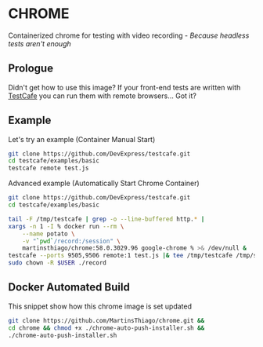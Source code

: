 # CHROME
Containerized chrome for testing with video recording - 
_Because headless tests aren't enough_

## Prologue
Didn't get how to use this image? If your front-end tests are written with
[TestCafe](https://devexpress.github.io/testcafe/) you can run them with remote 
browsers... Got it?

## Example
Let's try an example (Container Manual Start)

```bash
git clone https://github.com/DevExpress/testcafe.git
cd testcafe/examples/basic
testcafe remote test.js
```

Advanced example (Automatically Start Chrome Container)

```bash
git clone https://github.com/DevExpress/testcafe.git
cd testcafe/examples/basic

tail -F /tmp/testcafe | grep -o --line-buffered http.* |
xargs -n 1 -I % docker run --rm \
    --name potato \
    -v "`pwd`/record:/session" \
    martinsthiago/chrome:58.0.3029.96 google-chrome % >& /dev/null &
testcafe --ports 9505,9506 remote:1 test.js |& tee /tmp/testcafe /tmp/stdout; kill $(jobs -p); sleep 10 && docker kill potato; rm /tmp/testcafe
sudo chown -R $USER ./record
```

## Docker Automated Build

This snippet show how this chrome image is set updated

```bash
git clone https://github.com/MartinsThiago/chrome.git &&
cd chrome && chmod +x ./chrome-auto-push-installer.sh &&
./chrome-auto-push-installer.sh
```
